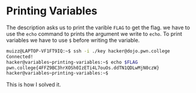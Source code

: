 # Printing Variables

The description asks us to print the varible `FLAG` to get the flag.
we have to use the `echo` command to prints the argument we write to `echo`.
To print variables we have to use `$` before writing the variable.

```bash
muizz@LAPTOP-VF1FT9IQ:~$ ssh -i ./key hacker@dojo.pwn.college
Connected!
hacker@variables~printing-variables:~$ echo $FLAG
pwn.college{4FFZ9BC3hrXOSh0IzETi4L7ouOs.ddTN1QDLwMjN0czW}
hacker@variables~printing-variables:~$
```

This is how I solved it.
